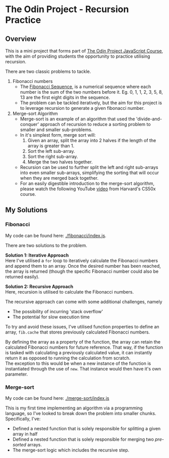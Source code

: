 # The Odin Project - Recursion Practice

## Overview

This is a mini project that forms part of [The Odin Project JavaScript Course](https://www.theodinproject.com/lessons/javascript-recursion), with the aim of providing students the opportunity to practice utilising recursion.

There are two classic problems to tackle.

1. Fibonacci numbers
   - The [Fibonacci Sequence](https://en.wikipedia.org/wiki/Fibonacci_number), is a numerical sequence where each number is the sum of the two numbers before it. Eg. 0, 1, 1, 2, 3, 5, 8, 13 are the first eight digits in the sequence.
   - The problem can be tackled iteratively, but the aim for this project is to leverage recursion to generate a given fibonacci number.
2. Merge-sort Algorithm
   - Merge-sort is an example of an algorithm that used the 'divide-and-conquer' approach of recursion to reduce a sorting problem to smaller and smaller sub-problems.
   - In it's simplest form, merge sort will:
     1. Given an array, split the array into 2 halves if the length of the array is greater than 1.
     2. Sort the left sub-array.
     3. Sort the right sub-array.
     4. Merge the two halves together.
   - Recursion can be used to further split the left and right sub-arrays into even smaller sub-arrays, simplifying the sorting that will occur when they are merged back together.
   - For an easily digestible introduction to the merge-sort algorithm, please watch the following YouTube [video](https://www.youtube.com/watch?v=Ns7tGNbtvV4&feature=youtu.be) from Harvard's CS50x course.

## My Solutions

### Fibonacci

My code can be found here: [./fibonacci/index.js](./fibonacci/index.js).

There are two solutions to the problem.

**Solution 1: Iterative Approach**\
Here I've utilised a `for` loop to iteratively calculate the Fibonacci numbers and append them to an array. Once the desired number has been reached, the array is returned (though the specific Fibonacci number could also be returned easily).

**Solution 2: Recursive Approach**\
Here, recursion is utilised to calculate the Fibonacci numbers.

The recursive approach can come with some additional challenges, namely

- The possibility of incurring 'stack overflow'
- The potential for slow execution time

To try and avoid these issues, I've utilised function properties to define an array, `fib.cache` that stores previously calculated Fibonacci numbers.

By defining the array as a property of the function, the array can retain the calculated Fibonacci numbers for future reference. That way, if the function is tasked with calculating a previously calculated value, it can instantly return it as opposed to running the calculation from scratch. \
The exception to this would be when a new instance of the function is instantiated through the use of `new`. That instance would then have it's own parameter.

### Merge-sort

My code can be found here: [./merge-sort/index.js](./merge-sort/index.js)

This is my first time implementing an algorithm via a programming language, so I've looked to break down the problem into smaller chunks. Specifically, I've:

- Defined a nested function that is solely responsible for splitting a given array in half
- Defined a nested function that is solely responsible for merging two _pre-sorted_ arrays.
- The merge-sort logic which includes the recursive step.
